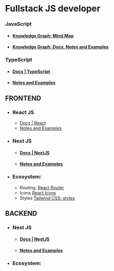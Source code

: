 # Fullstack JS developer

### JavaScript
- #### [Knowledge Graph: Mind Map](https://jeankei.github.io/graphJS/)
- #### [Knowledge Graph: Docs, Notes and Examples](/examples/js.md)

### TypeScript
- #### [Docs | TypeScript](https://www.typescriptlang.org/docs/)
- #### [Notes and Examples](/examples/ts.md)

## FRONTEND

- ### React JS
    -  [Docs | React](https://react.dev/learn)
    -  [Notes and Examples](/examples/react.md)

- ### Next JS
    - #### [Docs | NextJS](https://nextjs.org/docs)
    - #### [Notes and Examples](/examples/next.md)

- ### Ecosystem:

    - Routing: [React Router](https://reactrouter.com/en/main)
    - Icons [React Icons](https://react-icons.github.io/react-icons/)
    - Styles [Tailwind CSS: styles](/examples/react.md)

## BACKEND

- ### Nest JS
    - #### [Docs | NestJS](https://docs.nestjs.com/)
    - #### [Notes and Examples](/examples/nest.md)
    
- ### Ecosystem:
